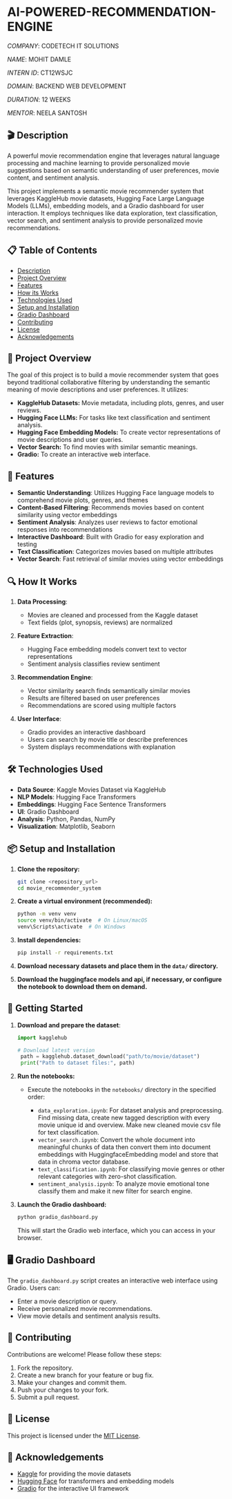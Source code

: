 # AI-POWERED-RECOMMENDATION-ENGINE

*COMPANY*: CODETECH IT SOLUTIONS

*NAME*: MOHIT DAMLE

*INTERN ID*: CT12WSJC

*DOMAIN*: BACKEND WEB DEVELOPMENT

*DURATION*: 12 WEEKS

*MENTOR*: NEELA SANTOSH

## 🎬 Description

A powerful movie recommendation engine that leverages natural language processing and machine learning to provide personalized movie suggestions based on semantic understanding of user preferences, movie content, and sentiment analysis.

This project implements a semantic movie recommender system that leverages KaggleHub movie datasets, Hugging Face Large Language Models (LLMs), embedding models, and a Gradio dashboard for user interaction. It employs techniques like data exploration, text classification, vector search, and sentiment analysis to provide personalized movie recommendations.

## 📋 Table of Contents

- [Description](#description)
- [Project Overview](#project-overview)
- [Features](#features)
- [How its Works](#how-it-works)
- [Technologies Used](#technologies-used)
- [Setup and Installation](#setup-and-installation)
- [Gradio Dashboard](#gradio-dashboard)
- [Contributing](#contributing)
- [License](#license)
- [Acknowledgements](#acknowledgements)

## 👀 Project Overview

The goal of this project is to build a movie recommender system that goes beyond traditional collaborative filtering by understanding the semantic meaning of movie descriptions and user preferences. It utilizes:

-   **KaggleHub Datasets:** Movie metadata, including plots, genres, and user reviews.
-   **Hugging Face LLMs:** For tasks like text classification and sentiment analysis.
-   **Hugging Face Embedding Models:** To create vector representations of movie descriptions and user queries.
-   **Vector Search:** To find movies with similar semantic meanings.
-   **Gradio:** To create an interactive web interface.

## 🚀 Features

- **Semantic Understanding**: Utilizes Hugging Face language models to comprehend movie plots, genres, and themes
- **Content-Based Filtering**: Recommends movies based on content similarity using vector embeddings
- **Sentiment Analysis**: Analyzes user reviews to factor emotional responses into recommendations
- **Interactive Dashboard**: Built with Gradio for easy exploration and testing
- **Text Classification**: Categorizes movies based on multiple attributes
- **Vector Search**: Fast retrieval of similar movies using vector embeddings

## 🔍 How It Works

1. **Data Processing**:
   - Movies are cleaned and processed from the Kaggle dataset
   - Text fields (plot, synopsis, reviews) are normalized

2. **Feature Extraction**:
   - Hugging Face embedding models convert text to vector representations
   - Sentiment analysis classifies review sentiment

3. **Recommendation Engine**:
   - Vector similarity search finds semantically similar movies
   - Results are filtered based on user preferences
   - Recommendations are scored using multiple factors

4. **User Interface**:
   - Gradio provides an interactive dashboard
   - Users can search by movie title or describe preferences
   - System displays recommendations with explanation

## 🛠️ Technologies Used

- **Data Source**: Kaggle Movies Dataset via KaggleHub
- **NLP Models**: Hugging Face Transformers
- **Embeddings**: Hugging Face Sentence Transformers
- **UI**: Gradio Dashboard
- **Analysis**: Python, Pandas, NumPy
- **Visualization**: Matplotlib, Seaborn

## 📦 Setup and Installation

1.  **Clone the repository:**

    ```bash
    git clone <repository_url>
    cd movie_recommender_system
    ```

2.  **Create a virtual environment (recommended):**

    ```bash
    python -m venv venv
    source venv/bin/activate  # On Linux/macOS
    venv\Scripts\activate  # On Windows
    ```

3.  **Install dependencies:**

    ```bash
    pip install -r requirements.txt
    ```

4.  **Download necessary datasets and place them in the `data/` directory.**

5.  **Download the huggingface models and api, if necessary, or configure the notebook to download them on demand.**

## 🚀 Getting Started

1. **Download and prepare the dataset**:
   ```python
   import kagglehub
   
   # Download latest version
    path = kagglehub.dataset_download("path/to/movie/dataset")
    print("Path to dataset files:", path)

   ```

2.  **Run the notebooks:**

    -   Execute the notebooks in the `notebooks/` directory in the specified order:

        -   `data_exploration.ipynb`: For dataset analysis and preprocessing. Find missing data, create new tagged description with every movie unique id and overview. Make new cleaned movie csv file for text classification.
        -   `vector_search.ipynb`: Convert the whole document into meaningful chunks of data then convert them into document embeddings with HuggingfaceEmbedding model and store that data in chroma vector database.
        -   `text_classification.ipynb`: For classifying movie genres or other relevant categories with zero-shot classification.
        -   `sentiment_analysis.ipynb`: To analyze movie emotional tone classify them and make it new filter for search engine.

3.  **Launch the Gradio dashboard:**

    ```bash
    python gradio_dashboard.py
    ```

    This will start the Gradio web interface, which you can access in your browser.


## 🖥️ Gradio Dashboard

The `gradio_dashboard.py` script creates an interactive web interface using Gradio. Users can:

-   Enter a movie description or query.
-   Receive personalized movie recommendations.
-   View movie details and sentiment analysis results.

## 🤝 Contributing

Contributions are welcome! Please follow these steps:

1.  Fork the repository.
2.  Create a new branch for your feature or bug fix.
3.  Make your changes and commit them.
4.  Push your changes to your fork.
5.  Submit a pull request.

## 📝 License

This project is licensed under the [MIT License](LICENSE).
 

## 🙏 Acknowledgements

- [Kaggle](https://www.kaggle.com/) for providing the movie datasets
- [Hugging Face](https://huggingface.co/) for transformers and embedding models
- [Gradio](https://gradio.app/) for the interactive UI framework